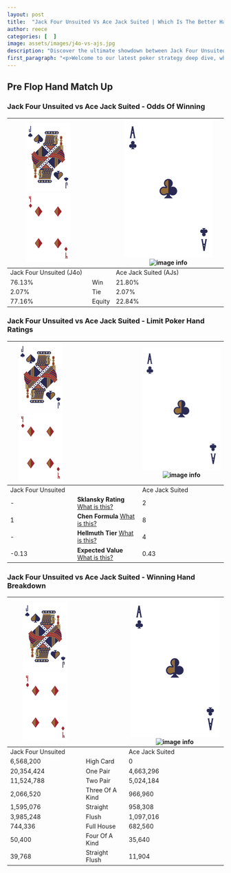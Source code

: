 ```yaml
---
layout: post
title:  "Jack Four Unsuited Vs Ace Jack Suited | Which Is The Better Hand In Poker? A Complete Guide"
author: reece
categories: [  ]
image: assets/images/j4o-vs-ajs.jpg
description: "Discover the ultimate showdown between Jack Four Unsuited and Ace Jack Suited in poker! Uncover the odds, strategies, and scenarios where one hand triumphs over the other. Get ready to up your poker game with this thrilling analysis."
first_paragraph: "<p>Welcome to our latest poker strategy deep dive, where we're pitting two distinct hands against each other in a high-stakes showdown: Jack Four Unsuited vs Ace Jack Suited.</p><p>In the dynamic world of poker, every decision counts, and knowing which hand holds the upper hand is key to your success at the table.</p><p>In this article, we'll dissect these two hands, explore the scenarios where one dominates the other, and equip you with the knowledge to make strategic choices that can tip the odds in your favor.</p><p>Get ready to unravel the intriguing dynamics of these poker hands and elevate your game to new heights.</p>"
---
```




[comment]: # (sp0)

## Pre Flop Hand Match Up

<div class="table hand-ratings" markdown="1"> 



### Jack Four Unsuited vs Ace Jack Suited - Odds Of Winning


    
| ![image info](assets/images/hand1/J.png) ![image info](assets/images/hand1/4o.png) |  | ![image info](assets/images/hand2/A.png) ![image info](assets/images/hand2/Js.png) |
| -------- | -------- | -------- |
| Jack Four Unsuited (J4o) |  | Ace Jack Suited (AJs) |
| 76.13% | Win | 21.80% |
| 2.07% | Tie | 2.07% |
| 77.16% | Equity | 22.84% |




[comment]: # (sp1)



### Jack Four Unsuited vs Ace Jack Suited - Limit Poker Hand Ratings


    
| ![image info](assets/images/hand1/J.png) ![image info](assets/images/hand1/4o.png) |  | ![image info](assets/images/hand2/A.png) ![image info](assets/images/hand2/Js.png) |
| -------- | -------- | -------- |
| Jack Four Unsuited |  | Ace Jack Suited |
| - | **Sklansky Rating** [What is this?](/sklansky-rating-explained) | 2 |
| 1 | **Chen Formula** [What is this?](/chen-formula-explained) | 8 |
| - | **Hellmuth Tier** [What is this?](/Hellmuth-tier-explained) | 4 |
| -0.13 | **Expected Value** [What is this?](/expected-value-explained) | 0.43 |




[comment]: # (sp2)



### Jack Four Unsuited vs Ace Jack Suited - Winning Hand Breakdown


    
| ![image info](assets/images/hand1/J.png) ![image info](assets/images/hand1/4o.png) |  | ![image info](assets/images/hand2/A.png) ![image info](assets/images/hand2/Js.png) |
| -------- | -------- | -------- |
| Jack Four Unsuited |  | Ace Jack Suited |
| 6,568,200 | High Card | 0 |
| 20,354,424 | One Pair | 4,663,296 |
| 11,524,788 | Two Pair | 5,024,184 |
| 2,066,520 | Three Of A Kind | 966,960 |
| 1,595,076 | Straight | 958,308 |
| 3,985,248 | Flush | 1,097,016 |
| 744,336 | Full House | 682,560 |
| 50,400 | Four Of A Kind | 35,640 |
| 39,768 | Straight Flush | 11,904 |




[comment]: # (sp3)



</div>

[comment]: # (sp4)



[comment]: # (sp5)

